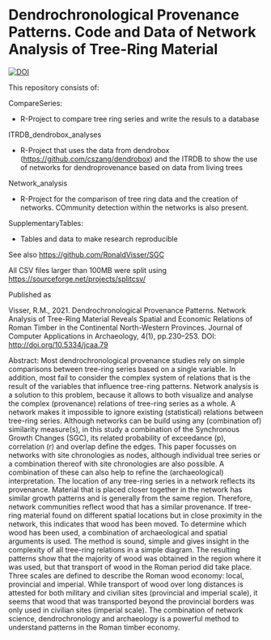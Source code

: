 # Dendrochronological Provenance Patterns. Code and Data of Network Analysis of Tree-Ring Material

<a href="https://zenodo.org/badge/latestdoi/388805511"><img src="https://zenodo.org/badge/388805511.svg" alt="DOI"></a>

This repository consists of:

CompareSeries:
- R-Project to compare tree ring series and write the resuls to a database

ITRDB_dendrobox_analyses
- R-Project that uses the data from dendrobox (https://github.com/cszang/dendrobox) and the ITRDB to show the use of networks for dendroprovenance based on data from living trees

Network_analysis
- R-Project for the comparison of tree ring data and the creation of networks. COmmunity detection within the networks is also present.

SupplementaryTables:
- Tables and data to make research reproducible

See also https://github.com/RonaldVisser/SGC

All CSV files larger than 100MB were split using https://sourceforge.net/projects/splitcsv/

Published as

Visser, R.M., 2021. Dendrochronological Provenance Patterns. Network Analysis of Tree-Ring Material Reveals Spatial and Economic Relations of Roman Timber in the Continental North-Western Provinces. Journal of Computer Applications in Archaeology, 4(1), pp.230–253. DOI: http://doi.org/10.5334/jcaa.79

Abstract:
Most dendrochronological provenance studies rely on simple comparisons between tree-ring series based on a single variable. In addition, most fail to consider the complex system of relations that is the result of the variables that influence tree-ring patterns. Network analysis is a solution to this problem, because it allows to both visualize and analyse the complex (provenance) relations of tree-ring series as a whole. A network makes it impossible to ignore existing (statistical) relations between tree-ring series. Although networks can be build using any (combination of) similarity measure(s), in this study a combination of the Synchronous Growth Changes (SGC), its related probability of exceedance (p), correlation (r) and overlap define the edges. This paper focusses on networks with site chronologies as nodes, although individual tree series or a combination thereof with site chronologies are also possible. A combination of these can also help to refine the (archaeological) interpretation. The location of any tree-ring series in a network reflects its provenance. Material that is placed closer together in the network has similar growth patterns and is generally from the same region. Therefore, network communities reflect wood that has a similar provenance. If tree-ring material found on different spatial locations but in close proximity in the network, this indicates that wood has been moved. To determine which wood has been used, a combination of archaeological and spatial arguments is used.  The method is sound, simple and gives insight in the complexity of all tree-ring relations in a simple diagram. The resulting patterns show that the majority of wood was obtained in the region where it was used, but that transport of wood in the Roman period did take place. Three scales are defined to describe the Roman wood economy: local, provincial and imperial. While transport of wood over long distances is attested for both military and civilian sites (provincial and imperial scale), it seems that wood that was transported beyond the provincial borders was only used in civilian sites (imperial scale). The combination of network science, dendrochronology and archaeology is a powerful method to understand patterns in the Roman timber economy.
